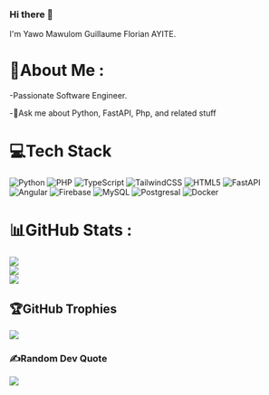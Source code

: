 ### Hi there 👋

I'm Yawo Mawulom Guillaume Florian AYITE.


# 💫About Me :
-Passionate Software Engineer.

-💬Ask me about Python, FastAPI, Php,  and related stuff



# 💻Tech Stack
![Python](https://img.shields.io/badge/python-3670A0?style=for-the-badge&logo=python&logoColor=ffdd54)  ![PHP](https://img.shields.io/badge/php-%23777BB4.svg?style=for-the-badge&logo=php&logoColor=white) ![TypeScript](https://img.shields.io/badge/typescript-%23007ACC.svg?style=for-the-badge&logo=typescript&logoColor=white) ![TailwindCSS](https://img.shields.io/badge/tailwindcss-%23ED8B00.svg?style=for-the-badge&logo=tailwindcss&logoColor=white) ![HTML5](https://img.shields.io/badge/html5-%23E34F26.svg?style=for-the-badge&logo=html5&logoColor=white) ![FastAPI](https://img.shields.io/badge/fastapi-%230167ff.svg?style=for-the-badge&logo=fastapi&logoColor=white) ![Angular](https://img.shields.io/badge/angular-%230175C2.svg?style=for-the-badge&logo=angular&logoColor=red) ![Firebase](https://img.shields.io/badge/firebase-%23039BE5.svg?style=for-the-badge&logo=firebase)  ![MySQL](https://img.shields.io/badge/mysql-%2300f.svg?style=for-the-badge&logo=mysql&logoColor=white) ![Postgresal](https://img.shields.io/badge/postgresql-%23316192.svg?style=for-the-badge&logo=postgresql&logoColor=white)  ![Docker](https://img.shields.io/badge/docker-%230db7ed.svg?style=for-the-badge&logo=docker&logoColor=white) 


# 📊GitHub Stats :
![](https://github-readme-stats.vercel.app/api?username=yawoayite&theme=ligth&hide_border=false&include_all_commits=false&count_private=true)<br/>
![](https://github-readme-streak-stats.herokuapp.com/?user=yawoayite&theme=ligth&hide_border=false)<br/>
![](https://github-readme-stats.vercel.app/api/top-langs/?username=yawoayite&theme=ligth&hide_border=false&include_all_commits=true&count_private=true&layout=compact)

## 🏆GitHub Trophies
![](https://github-profile-trophy.vercel.app/?username=yawoayite&theme=ligth&no-frame=true&no-bg=false&margin-w=4)

### ✍️Random Dev Quote
![](https://quotes-github-readme.vercel.app/api?type=horizontal&theme=ligth)


<!-- Proudly created with GPRM ( https://gprm.itsvg.in ) -->
  
